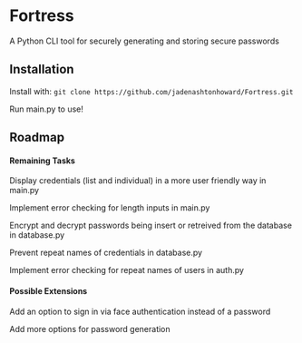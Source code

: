 
# Fortress

A Python CLI tool for securely generating and storing secure passwords

## Installation

Install with:
`git clone https://github.com/jadenashtonhoward/Fortress.git`
  
Run main.py to use!

## Roadmap

#### Remaining Tasks

Display credentials (list and individual) in a more user friendly way in main.py

Implement error checking for length inputs in main.py

Encrypt and decrypt passwords being insert or retreived from the database in database.py

Prevent repeat names of credentials in database.py

Implement error checking for repeat names of users in auth.py

#### Possible Extensions

Add an option to sign in via face authentication instead of a password

Add more options for password generation

